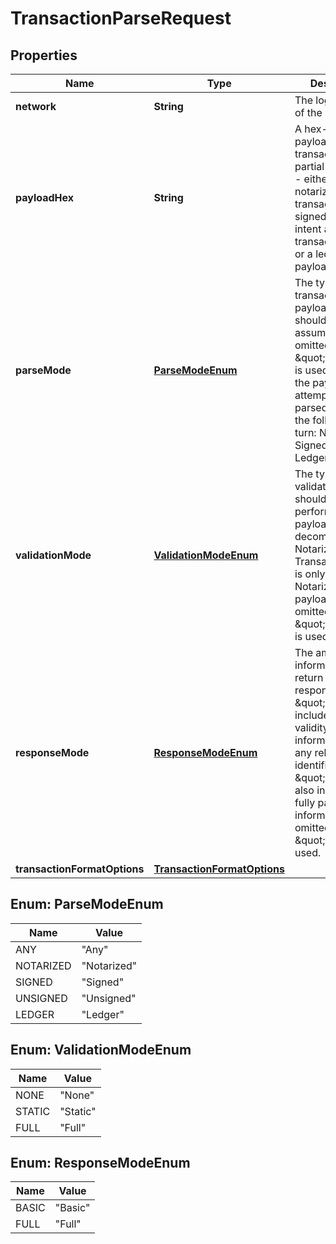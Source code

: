 

# TransactionParseRequest


## Properties

| Name | Type | Description | Notes |
|------------ | ------------- | ------------- | -------------|
|**network** | **String** | The logical name of the network |  |
|**payloadHex** | **String** | A hex-encoded payload of a full transaction or a partial transaction - either a notarized transaction, a signed transaction intent an unsigned transaction intent, or a ledger payload.  |  |
|**parseMode** | [**ParseModeEnum**](#ParseModeEnum) | The type of transaction payload that should be assumed. If omitted, \&quot;Any\&quot; is used - where the payload is attempted to be parsed as each of the following in turn: Notarized, Signed, Unsigned, Ledger.  |  [optional] |
|**validationMode** | [**ValidationModeEnum**](#ValidationModeEnum) | The type of validation that should be performed, if the payload correctly decompiles as a Notarized Transaction. This is only relevant for Notarized payloads. If omitted, \&quot;Static\&quot; is used.  |  [optional] |
|**responseMode** | [**ResponseModeEnum**](#ResponseModeEnum) | The amount of information to return in the response. \&quot;Basic\&quot; includes the type, validity information, and any relevant identifiers. \&quot;Full\&quot; also includes the fully parsed information. If omitted, \&quot;Full\&quot; is used.  |  [optional] |
|**transactionFormatOptions** | [**TransactionFormatOptions**](TransactionFormatOptions.md) |  |  [optional] |



## Enum: ParseModeEnum

| Name | Value |
|---- | -----|
| ANY | &quot;Any&quot; |
| NOTARIZED | &quot;Notarized&quot; |
| SIGNED | &quot;Signed&quot; |
| UNSIGNED | &quot;Unsigned&quot; |
| LEDGER | &quot;Ledger&quot; |



## Enum: ValidationModeEnum

| Name | Value |
|---- | -----|
| NONE | &quot;None&quot; |
| STATIC | &quot;Static&quot; |
| FULL | &quot;Full&quot; |



## Enum: ResponseModeEnum

| Name | Value |
|---- | -----|
| BASIC | &quot;Basic&quot; |
| FULL | &quot;Full&quot; |



